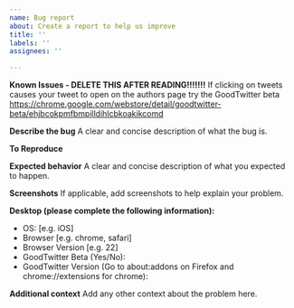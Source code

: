 ```yaml
---
name: Bug report
about: Create a report to help us improve
title: ''
labels: ''
assignees: ''

---
```


**Known Issues - DELETE THIS AFTER READING!!!!!!!**
If clicking on tweets causes your tweet to open on the authors page try the GoodTwitter beta https://chrome.google.com/webstore/detail/goodtwitter-beta/ehjbcokpmfbmpjlldihlcbkoakikcomd



**Describe the bug**
A clear and concise description of what the bug is.

**To Reproduce**

**Expected behavior**
A clear and concise description of what you expected to happen.

**Screenshots**
If applicable, add screenshots to help explain your problem.

**Desktop (please complete the following information):**
 - OS: [e.g. iOS]
 - Browser [e.g. chrome, safari]
 - Browser Version [e.g. 22]
 - GoodTwitter Beta (Yes/No): 
 - GoodTwitter Version (Go to about:addons on Firefox and chrome://extensions for chrome): 

**Additional context**
Add any other context about the problem here.
